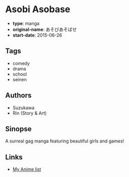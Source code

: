 # Asobi Asobase

-   **type**: manga
-   **original-name**: あそびあそばせ
-   **start-date**: 2015-06-26

## Tags

-   comedy
-   drama
-   school
-   seinen

## Authors

-   Suzukawa
-   Rin (Story & Art)

## Sinopse

A surreal gag manga featuring beautiful girls and games!

## Links

-   [My Anime list](https://myanimelist.net/manga/99678/Asobi_Asobase)
